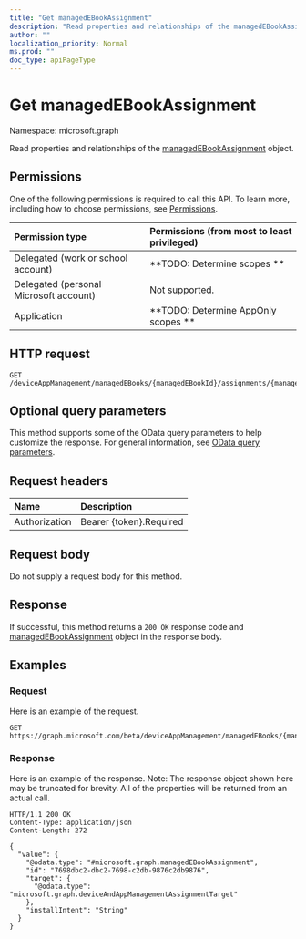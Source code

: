 ```yaml
---
title: "Get managedEBookAssignment"
description: "Read properties and relationships of the managedEBookAssignment object."
author: ""
localization_priority: Normal
ms.prod: ""
doc_type: apiPageType
---
```


# Get managedEBookAssignment

Namespace: microsoft.graph

Read properties and relationships of the [managedEBookAssignment](../resources/managedebookassignment.md) object.

## Permissions
One of the following permissions is required to call this API. To learn more, including how to choose permissions, see [Permissions](/concepts/permissions-reference.md).

|Permission type|Permissions (from most to least privileged)|
|:---|:---|
|Delegated (work or school account)|**TODO: Determine scopes **|
|Delegated (personal Microsoft account)|Not supported.|
|Application|**TODO: Determine AppOnly scopes **|

## HTTP request
<!-- {
  "blockType": "ignored"
}
-->
``` http
GET /deviceAppManagement/managedEBooks/{managedEBookId}/assignments/{managedEBookAssignmentId}
```

## Optional query parameters
This method supports some of the OData query parameters to help customize the response. For general information, see [OData query parameters](/graph/query-parameters).

## Request headers
|Name|Description|
|:---|:---|
|Authorization|Bearer {token}.Required|

## Request body
Do not supply a request body for this method.

## Response
If successful, this method returns a `200 OK` response code and [managedEBookAssignment](../resources/managedebookassignment.md) object in the response body.

## Examples

### Request
Here is an example of the request.
<!-- {
  "blockType": "request",
  "name": "get_managedebookassignment"
}
-->
``` http
GET https://graph.microsoft.com/beta/deviceAppManagement/managedEBooks/{managedEBookId}/assignments/{managedEBookAssignmentId}
```

### Response
Here is an example of the response. Note: The response object shown here may be truncated for brevity. All of the properties will be returned from an actual call.
<!-- {
  "blockType": "response",
  "truncated": true,
  "@odata.type": "microsoft.graph.managedEBookAssignment"
}
-->
``` http
HTTP/1.1 200 OK
Content-Type: application/json
Content-Length: 272

{
  "value": {
    "@odata.type": "#microsoft.graph.managedEBookAssignment",
    "id": "7698dbc2-dbc2-7698-c2db-9876c2db9876",
    "target": {
      "@odata.type": "microsoft.graph.deviceAndAppManagementAssignmentTarget"
    },
    "installIntent": "String"
  }
}
```

